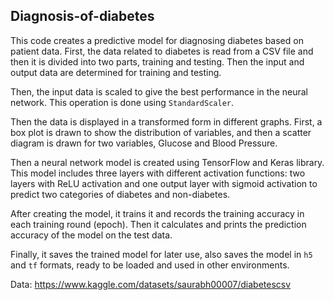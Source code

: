 ## Diagnosis-of-diabetes

This code creates a predictive model for diagnosing diabetes based on patient data. First, the data related to diabetes is read from a CSV file and then it is divided into two parts, training and testing. Then the input and output data are determined for training and testing.

Then, the input data is scaled to give the best performance in the neural network. This operation is done using `StandardScaler`.

Then the data is displayed in a transformed form in different graphs. First, a box plot is drawn to show the distribution of variables, and then a scatter diagram is drawn for two variables, Glucose and Blood Pressure.

Then a neural network model is created using TensorFlow and Keras library. This model includes three layers with different activation functions: two layers with ReLU activation and one output layer with sigmoid activation to predict two categories of diabetes and non-diabetes.

After creating the model, it trains it and records the training accuracy in each training round (epoch). Then it calculates and prints the prediction accuracy of the model on the test data.

Finally, it saves the trained model for later use, also saves the model in `h5` and `tf` formats, ready to be loaded and used in other environments.

Data: https://www.kaggle.com/datasets/saurabh00007/diabetescsv
